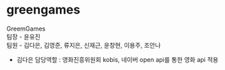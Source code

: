 # greengames

GreemGames
<br>
팀장 - 윤유진
<br>
팀원 - 김다은, 김영준, 류지은, 신재근, 윤창현, 이용주, 조안나
<br>
- 김다은 담당역할
  : 영화진흥위원회 kobis, 네이버 open api를 통한 영화 api 적용


